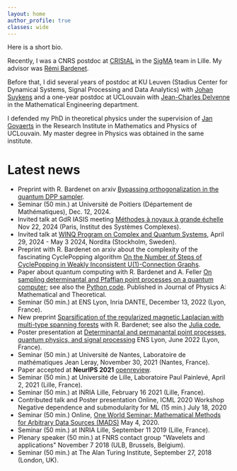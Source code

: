 ```yaml
---
layout: home
author_profile: true
classes: wide
---
```




Here is a short bio.

Recently, I was a CNRS postdoc at [CRIStAL](https://www.cristal.univ-lille.fr/) in the [SigMA](https://www.cristal.univ-lille.fr/?rubrique27&eid=30) team in Lille. My advisor was [Rémi Bardenet](https://rbardenet.github.io/).

Before that, I did several years of postdoc at KU Leuven (Stadius Center for Dynamical Systems, Signal Processing and Data Analytics)  with [Johan Suykens](https://www.esat.kuleuven.be/sista/members/suykens.html) and a one-year postdoc at UCLouvain with [Jean-Charles Delvenne](https://perso.uclouvain.be/jean-charles.delvenne/welcome.html) in the Mathematical Engineering department.

I defended my PhD in theoretical physics under the supervision of [Jan Govaerts](https://cp3.irmp.ucl.ac.be/public/member/17) in the Research Institute in Mathematics and Physics of UCLouvain. My master degree in Physics was obtained in the same institute.

# Latest news
* Preprint with R. Bardenet on arxiv [Bypassing orthogonalization in the quantum DPP sampler](https://arxiv.org/abs/2503.05906).
* Seminar (50 min.) at Université de Poitiers (Département de Mathématiques), Dec. 12, 2024.
* Invited talk at GdR IASIS meeting [Méthodes à noyaux à grande échelle](https://gdr-iasis.cnrs.fr/reunion/532/) Nov 22, 2024 (Paris, Institut des Systèmes Complexes).
* Invited talk at [WINQ Program on Complex and Quantum Systems](https://indico.fysik.su.se/event/8139/page/616-week-1-dynamics-and-topology-of-complex-network-systems), April 29, 2024 - May 3 2024, Nordita (Stockholm, Sweden).
* Preprint with R. Bardenet on arxiv about the complexity of the fascinating CyclePopping algorithm [On the Number of Steps of CyclePopping in Weakly Inconsistent U(1)-Connection Graphs](https://arxiv.org/abs/2404.14803).
* Paper about quantum computing with R. Bardenet and A. Feller [On sampling determinantal and Pfaffian
point processes on a quantum computer](https://arxiv.org/pdf/2305.15851.pdf); see also the [Python code](https://github.com/For-a-few-DPPs-more/quantum-sampling-DPPs). Published in Journal of Physics A: Mathematical and Theoretical.
* Seminar (50 min.) at ENS Lyon, Inria DANTE, December 13, 2022 (Lyon, France).
* New preprint [Sparsification of the regularized magnetic Laplacian
with multi-type spanning forests](http://arxiv.org/abs/2208.14797) with R. Bardenet; see also the [Julia code.](https://github.com/For-a-few-DPPs-more/MagneticLaplacianSparsifier.jl)
* Poster presentation at [Determinantal and permanantal point processes, quantum physics, and signal processing](https://indico.in2p3.fr/event/25182/) ENS Lyon, June 2022 (Lyon, France).
* Seminar (50 min.) at Université de Nantes, Laboratoire de mathématiques Jean Leray, November 30, 2021 (Nantes, France).
* Paper accepted at **NeurIPS 2021** [openreview](https://openreview.net/forum?id=MGHO3xLMohC).
* Seminar (50 min.) at Université de Lille, Laboratoire Paul Painlevé, April 2, 2021 (Lille, France).
* Seminar (50 min.) at INRIA Lille, February 16 2021 (Lille, France).
* Contributed talk and Poster presentation Online, ICML 2020 Workshop Negative dependence and submodularity for ML (15 min.) July 18, 2020
* Seminar (50 min.) Online, [One World Seminar: Mathematical Methods for Arbitrary Data Sources (MADS)](http://www.nonlocal-methods.eu/oneworld/talks/2020/05/04/session-2.html) May 4, 2020.
* Seminar (50 min.) at INRIA Lille, September 11 2019 (Lille, France).
* Plenary speaker (50 min.) at FNRS contact group "Wavelets and applications" November 7 2018 (ULB, Brussels, Belgium).
* Seminar (50 min.) at The Alan Turing Institute, September 27, 2018 (London, UK).

